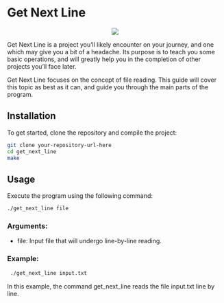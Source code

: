 # Get Next Line

<p align="center">
  <img src="https://github.com/agathabarros/42-project-badges/blob/main/badges/get_next_linee.png"/>
</p>

Get Next Line is a project you’ll likely encounter on your journey, and one which may give you a bit of a headache. Its purpose is to teach you some basic operations, and will greatly help you in the completion of other projects you’ll face later.

Get Next Line focuses on the concept of file reading. This guide will cover this topic as best as it can, and guide you through the main parts of the program.

## Installation

To get started, clone the repository and compile the project:

```bash
git clone your-repository-url-here
cd get_next_line
make 
```

## Usage

Execute the program using the following command:
```bash
./get_next_line file
```

### Arguments:
* file: Input file that will undergo line-by-line reading.

### Example:

```bash
 ./get_next_line input.txt
```

In this example, the command get_next_line reads the file input.txt line by line.